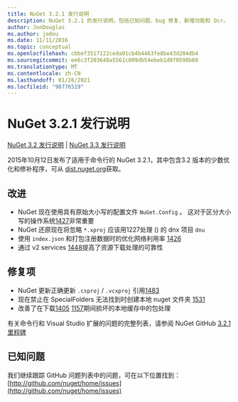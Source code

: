 ```yaml
---
title: NuGet 3.2.1 发行说明
description: NuGet 3.2.1 的发行说明，包括已知问题、bug 修复、新增功能和 Dcr。
author: JonDouglas
ms.author: jodou
ms.date: 11/11/2016
ms.topic: conceptual
ms.openlocfilehash: cbbef3517122ceda91cb4b4463fe8be43d204db4
ms.sourcegitcommit: ee6c3f203648a5561c809db54ebeb1d0f0598b68
ms.translationtype: MT
ms.contentlocale: zh-CN
ms.lasthandoff: 01/26/2021
ms.locfileid: "98776519"
---
```

# <a name="nuget-321-release-notes"></a>NuGet 3.2.1 发行说明

[NuGet 3.2 发行说明](../release-notes/nuget-3.2.md)  | [NuGet 3.3 发行说明](../release-notes/nuget-3.3.md)

2015年10月12日发布了适用于命令行的 NuGet 3.2.1，其中包含3.2 版本的少数优化和修补程序，可从 [dist.nuget.org](http://dist.nuget.org/index.html)获取。

## <a name="improvements"></a>改进

* NuGet 现在使用具有原始大小写的配置文件 `NuGet.Config` 。  这对于区分大小写的操作系统[1427](https://github.com/NuGet/Home/issues/1427)非常重要
* NuGet 还原现在将忽略 `*.xproj` 应该用1227处理 () 的 dnx 项目 `dnu` [](https://github.com/NuGet/Home/issues/1227)
* 使用 `index.json` 和打包注册数据时的优化网络利用率 [1426](https://github.com/NuGet/Home/issues/1426)
* 通过 v2 services [1448](https://github.com/NuGet/Home/issues/1448)提高了资源下载处理的可靠性

## <a name="fixes"></a>修复项

* NuGet 更新正确更新 `.csproj` / `.vcxproj` 引用[1483](https://github.com/NuGet/Home/issues/1483)
* 现在禁止在 SpecialFolders 无法找到时创建本地 nuget 文件夹 [1531](https://github.com/NuGet/Home/issues/1531)
* 改善了在下载[1405](https://github.com/NuGet/Home/issues/1405) [1157](https://github.com/NuGet/Home/issues/1157)期间损坏的本地缓存中的包处理

有关命令行和 Visual Studio 扩展的问题的完整列表，请参阅 NuGet GitHub [3.2.1 里程碑](https://github.com/NuGet/Home/issues?q=milestone%3A3.2.1+is%3Aclosed)

## <a name="known-issues"></a>已知问题

我们继续跟踪 GitHub 问题列表中的问题，可在以下位置找到： [http://github.com/nuget/home/issues](http://github.com/nuget/home/issues)